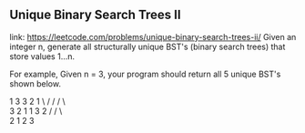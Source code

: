 ## Unique Binary Search Trees II 
link: <https://leetcode.com/problems/unique-binary-search-trees-ii/>
Given an integer n, generate all structurally unique BST's (binary search trees) that store values 1...n.


For example,
Given n = 3, your program should return all 5 unique BST's shown below.


   1         3     3      2      1
    \       /     /      / \      \
     3     2     1      1   3      2
    /     /       \                 \
   2     1         2                 3

